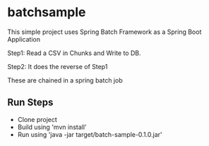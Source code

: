 # batchsample

This simple project uses Spring Batch Framework as a Spring Boot Application

  Step1: Read a CSV in Chunks and Write to DB.
  
  Step2: It does the reverse of Step1
  
  These are chained in a spring batch job
  
  ## Run Steps
- Clone project
- Build using 'mvn install'
- Run using 'java -jar target/batch-sample-0.1.0.jar'

